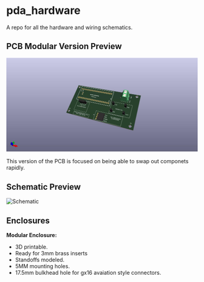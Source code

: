 # pda_hardware
A repo for all the hardware and wiring schematics.



## PCB Modular Version Preview
![ModulearSystem](modular_system.jpg "Modular System")

This version of the PCB is focused on being able to swap out componets 
rapidly.

## Schematic Preview

![Schematic](schematic.png "Schematic")

## Enclosures

**Modular Enclosure:**

- 3D printable.
- Ready for 3mm brass inserts
- Standoffs modeled.
- 5MM mounting holes.
- 17.5mm bulkhead hole for gx16 avaiation style connectors.


